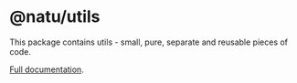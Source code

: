 # @natu/utils

This package contains utils - small, pure, separate and reusable pieces of code.

[Full documentation](https://naturaily-starter-docs.vercel.app/packages/utils).
